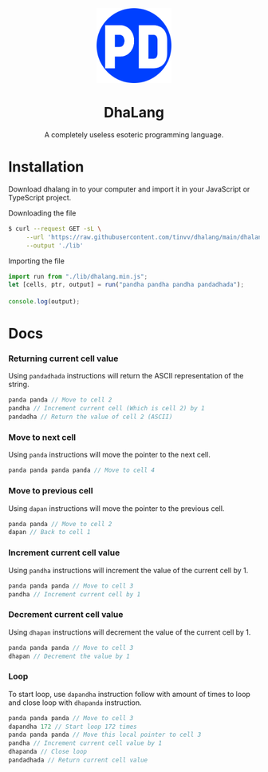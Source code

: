 <div align="center">
  <img src="/logo.svg" width="150px">
  <h1 align="center">
    DhaLang
  </h1>
  <p align="center">
    A completely useless esoteric programming language.
  </p>
</div>

# Installation

Download dhalang in to your computer and import it in your JavaScript or TypeScript project.

Downloading the file

```bash
$ curl --request GET -sL \
     --url 'https://raw.githubusercontent.com/tinvv/dhalang/main/dhalang.min.js?token=GHSAT0AAAAAABRTFWATUAGTLX5RAWRDABTUYROFQLQ'\
     --output './lib'
```

Importing the file

```javascript
import run from "./lib/dhalang.min.js";
let [cells, ptr, output] = run("pandha pandha pandha pandadhada");

console.log(output);
```

# Docs

### Returning current cell value

Using `pandadhada` instructions will return the ASCII representation of the string.

```javascript
panda panda // Move to cell 2
pandha // Increment current cell (Which is cell 2) by 1
pandadha // Return the value of cell 2 (ASCII)
```

### Move to next cell

Using `panda` instructions will move the pointer to the next cell.

```javascript
panda panda panda panda // Move to cell 4
```

### Move to previous cell

Using `dapan` instructions will move the pointer to the previous cell.

```javascript
panda panda // Move to cell 2
dapan // Back to cell 1
```

### Increment current cell value

Using `pandha` instructions will increment the value of the current cell by 1.

```javascript
panda panda panda // Move to cell 3
pandha // Increment current cell by 1
```

### Decrement current cell value

Using `dhapan` instructions will decrement the value of the current cell by 1.

```javascript
panda panda panda // Move to cell 3
dhapan // Decrement the value by 1
```

### Loop

To start loop, use `dapandha` instruction follow with amount of times to loop and close loop with `dhapanda`
instruction.

```javascript
panda panda panda // Move to cell 3
dapandha 172 // Start loop 172 times
panda panda panda // Move this local pointer to cell 3
pandha // Increment current cell value by 1
dhapanda // Close loop
pandadhada // Return current cell value
```
